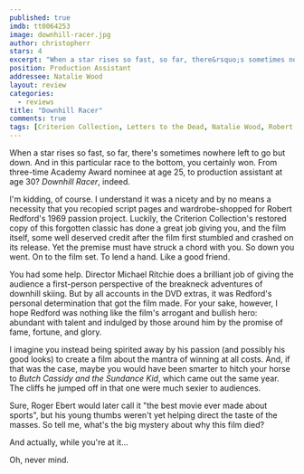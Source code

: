 ```yaml
---
published: true
imdb: tt0064253
image: downhill-racer.jpg
author: christopherr
stars: 4
excerpt: "When a star rises so fast, so far, there&rsquo;s sometimes nowhere left to go but down. And in this particular race to the bottom, you certainly won. From three-time Academy Award nominee at age 25, to production assistant at age 30? <em>Downhill Racer</em>, indeed."
position: Production Assistant
addressee: Natalie Wood
layout: review
categories:
  - reviews
title: "Downhill Racer"
comments: true
tags: [Criterion Collection, Letters to the Dead, Natalie Wood, Robert Redford, Uncategorized, Zip.ca]
---
```

When a star rises so fast, so far, there's sometimes nowhere left to go but down. And in this particular race to the bottom, you certainly won. From three-time Academy Award nominee at age 25, to production assistant at age 30? _Downhill Racer_, indeed.

I'm kidding, of course. I understand it was a nicety and by no means a necessity that you recopied script pages and wardrobe-shopped for Robert Redford's 1969 passion project. Luckily, the Criterion Collection's restored copy of this forgotten classic has done a great job giving you, and the film itself, some well deserved credit after the film first stumbled and crashed on its release. Yet the premise must have struck a chord with you. So down you went. On to the film set. To lend a hand. Like a good friend.

You had some help. Director Michael Ritchie does a brilliant job of giving the audience a first-person perspective of the breakneck adventures of downhill skiing. But by all accounts in the DVD extras, it was Redford's personal determination that got the film made. For your sake, however, I hope Redford was nothing like the film's arrogant and bullish hero: abundant with talent and indulged by those around him by the promise of fame, fortune, and glory.

I imagine you instead being spirited away by his passion (and possibly his good looks) to create a film about the mantra of winning at all costs. And, if that was the case, maybe you would have been smarter to hitch your horse to _Butch Cassidy and the Sundance Kid_, which came out the same year. The cliffs he jumped off in that one were much sexier to audiences. 

Sure, Roger Ebert would later call it "the best movie ever made about sports", but his young thumbs weren't yet helping direct the taste of the masses. So tell me, what's the big mystery about why this film died?

And actually, while you're at it…

Oh, never mind.